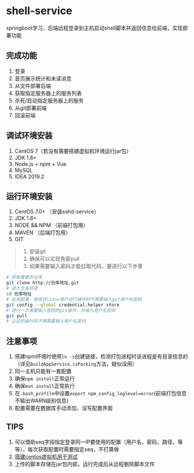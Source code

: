 # shell-service
springboot学习，后端远程登录到主机启动shell脚本并返回信息给前端，实现部署功能

## 完成功能
1. 登录
2. 首页展示统计和未读消息
3. 从文件部署后端
4. 获取指定服务器上的服务列表
5. 杀死/启动指定服务器上的服务
6. 从git部署前端
7. 回滚前端

## 调试环境安装
1. CentOS 7（若没有需要搭建虚拟机环境运行jar包）
2. JDK 1.8+
3. Node.js + npm + Vue
4. MySQL
5. IDEA 2019.2

## 运行环境安装
1. CentOS 7.0+ （安装sshd-service）
3. JDK 1.8+
5. NODE && NPM （前端打包用）
6. MAVEN （后端打包用）
4. GIT
> 1. 安装git
> 2. 确保可以实现免密pull
> 3. 如果需要输入密码才能拉取代码，要进行以下步骤
```bash
# 获取需要的仓库
git clone http://仓库地址.git
# 进入仓库目录
cd 仓库地址
# 全局配置，使用该linux用户进行操作时不需要输入git用户名密码
git config --global credential.helper store
# 进行一次需要输入密码的git操作，并输入用户名密码
git pull
# 之后的操作将不再需要输入用户名密码
```

## 注意事项
1. 搭建npm环境时使用`ln -s`创建链接，检测打包进程时该进程是有目录信息的（详见`BuildAppService.isPacking`方法，疑似没用）
2. 同一主机只能有一套配置
3. 确保`npm install`正常运行
4. 确保`mvn install`正常执行
5. 在`.bash_profile`中设置`export npm_config_loglevel=error`(前端打包信息不输出WARN级别信息)
6. 配置需要在数据库手动添加，没写配置界面

## TIPS
1. 可以借助seq字段指定登录同一IP要使用的配置（用户名，密码，路径，等等），每次获取配置时需要指定seq，不打算做
2. [搭建centos虚拟机用于测试](https://blog.csdn.net/qq_28866471/article/details/102984161)
3. 上传的脚本存储在jar包内部，运行完成后从远程删除脚本文件
